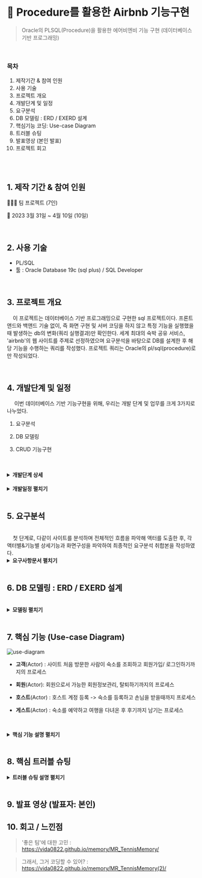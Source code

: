 # :pushpin: Procedure를 활용한 Airbnb 기능구현 

> Oracle의 PLSQL(Procedure)을 활용한 에어비엔비 기능 구현 (데이터베이스 기반 프로그래밍) 

</br> 

### 목차

1. 제작기간 & 참여 인원  <br>
2. 사용 기술  <br>
3. 프로젝트 개요<br>
4. 개발단계 및 일정  <br>
5. 요구분석 
6. DB 모델링 : ERD / EXERD 설계    <br>
8. 핵심기능 코딩: Use-case Diagram    <br>
9. 트러블 슈팅  <br>
10. 발표영상 (본인 발표) 
11. 프로젝트 회고 <br>

</br></br>



## 1. 제작 기간 & 참여 인원 

👩‍👧‍👧 팀 프로젝트 (7인)<br>

📆 2023 3월 31일 ~ 4월 10일 (10일)  <br>

</br>

## 2. 사용 기술  

- PL/SQL <br>
- 툴 : Oracle Database 19c (sql plus) / SQL Developer    <br>

</br>



## 3. 프로젝트 개요

​	&nbsp;&nbsp;&nbsp;이 프로젝트는 데이터베이스 기반 프로그래밍으로 구현한 sql 프로젝트이다. 프론트앤드와 백앤드 기술 없이, 즉 화면 구현 및 서버 코딩을 하지 않고 특정 기능을 실행했을 때 발생하는 db의 변화(쿼리 실행결과)만 확인한다. 세계 최대의 숙박 공유 서비스, 'airbnb'의 웹 사이트를 주제로 선정하였으며 요구분석을 바탕으로 DB를 설계한 후 해당 기능을 수행하는 쿼리를 작성했다. 프로젝트 쿼리는 Oracle의 pl/sql(procedure)로만 작성되었다. 

</br>



## 4. 개발단계 및 일정 

​	 &nbsp;&nbsp;&nbsp;이번 데이터베이스 기반 기능구현을 위해, 우리는 개발 단계 및 업무를 크게 3가지로 나누었다.  <br>

1. 요구분석  <br>

2. DB 모델링  <br>

3. CRUD 기능구현  <br> </br>

  </br>

<details>
<summary><b> 개발단계 상세</b></summary>
<div markdown="1">

</br>

**1st step:요구분석** <br>

1. **핵심 업무 프로세스 파악** : 사이트 전체적인 흐름 파악 => 액터 도출  <br>
2. **디테일한 기능 파악** : 각 액터별&기능별 상세한 기능/화면구성 파악  <br>
3. **요구분석서 작성** : 팀원들과 충분한 논의 후 최종적인 요구분석 취합본 작성 <br> </br>
</br>

**2nd step : DB 모델링** (*다같이)<br>

1) **개념적 DB 모델링**<br>

    : 1-개체(entity) 추출 2-속성(Attribute)추출 3-관계(R)정의 => ERD *<br>

2) **논리적 DB 모델링** <br>

   1- ERD를 보고 1:1로 매칭시키는 매핑규칙(mapping rule)에 따라 스키마를 설계 => eXERD * <br>

   2- 정규화 <br>

   3- 사용할 DBMS 결정 	<br>

3) **물리적 DB 모델링** : 자료형, 크기, 역정규화 <br>

   - 컬럼 확정: 타입, 크기 <br>

   - 데이터의 사용량 분석해서 효율적인 데이터베이스가 될 수 있도록 역정규화 작업 <br>

   - 성능위해 인덱스 처리 <br>

 4) **DB 구축** : 테이블 생성 및 데이터 입력 <br>

    * 설계한 스키마에 따라 테이블을 생성한다</br>
</br>
      

**3rd step : 쿼리 작성: CRUD 기능구현** (**3팀으로 나눠서 분담작업)*  <br>

: 데이터 처리 과정  (**상세한 요구분석 바탕**으로 실제로 그 작업을 쿼리로 구현)  <br>

* **데이터 조회** : 프로세스상 중요한 필수 표시 페이지를 구현, 데이터를 조회한다 - **SELECT** <br>

* **데이터 입력** : 각 스키마에 맞는 데이터를 입력하여 테이블을 채운다 -**INSERT** <br>

* **데이터 수정** : 변경사항을 반영하는 기능을 구현한다 - **UPDATE**  <br>

* **데이터 삭제** : 등록한 데이터들을 다시 삭제하는 기능을 구현한다 - **DELETE** <br>

* **권한 처리** : 각 사용자에 따라 권한(사용가능한 기능)을 설정해 부여한다 - **기능 구현 후 권한설정코딩 추가**<br>

</br>

</div>
</details>

</br>

<details>
<summary><b> 개발일정 펼치기</b></summary>
<div markdown="1">

</br>

​	&nbsp;&nbsp;&nbsp;위의 개발 단계 및 각 업무 내용을 기반해 개발일정을 다음과 같이 수립했다. 

**03/31 (금)** 각자 전반적인 프로세스 파악 후 요구분석 양식 채워오기 

**04/01 (토)** 요구분석 완료 

**04/02 (일)** 요구분석서 취합본 작성  

------------- *요구분석(서)* ----------------- 

**04/03 (월)** 개념적 DB 모델링 (ERD 작성) 

**04/04 (화)** 물리적 DB 모델링 (eXERD 작성) 

**04/05 (수)** DB 구축 (테이블 생성&데이터 엑셀로 정리 후 임포트)  +  구현할 페이지와 기능정리 & 쿼리 역할분담 

-------------*DB 모델링* ----------------------

**04/06 (목)** 기능구현(쿼리작업) 

**04/07 (금)** 기능구현(쿼리작업) 

----------------*쿼리작업* ---------------

**04/08 (토)** 기능구현(쿼리작업완료) + 발표준비 병행 

**04/09 (일)** 발표준비

---------------*ppt+ 발표준비* ---------------- 

**04/10 (월)** 발표일! 

</div>
</details>

</br>

## 5. 요구분석  
 <br>
​	&nbsp;&nbsp;&nbsp;첫 단계로, 다같이 사이트를 분석하며 전체적인 흐름을 파악해 액터를 도출한 후, 각 액터별&기능별 상세기능과 화면구성을 파악하여 최종적인 요구분석 취합본을 작성하였다.
  </br>
<details>
<summary><b> 요구사항문서 펼치기</b></summary>
<div markdown="1">
<img width="625" alt="요구분석1" src="https://github.com/Vida0822/Airbnb_Oracle-PLSQL-Project/assets/132312673/4199f32d-01ff-44a1-b1ad-e42fc912dd7c">
<img width="625" alt="요구분석2" src="https://github.com/Vida0822/Airbnb_Oracle-PLSQL-Project/assets/132312673/fb136df1-4c2b-46fd-8b7f-10a32eec5f8f">
<img width="625" alt="요구분석3" src="https://github.com/Vida0822/Airbnb_Oracle-PLSQL-Project/assets/132312673/e648d9eb-82b4-4262-b770-5d712d7458b8">
<img width="625" alt="요구분석4" src="https://github.com/Vida0822/Airbnb_Oracle-PLSQL-Project/assets/132312673/4e2428f0-a9c5-4773-814a-6e581b142df5">
<img width="625" alt="요구분석5" src="https://github.com/Vida0822/Airbnb_Oracle-PLSQL-Project/assets/132312673/306c2004-5c89-470d-a111-c6cc6ae933a9">
<img width="625" alt="요구분석6" src="https://github.com/Vida0822/Airbnb_Oracle-PLSQL-Project/assets/132312673/91c88ad9-2c0b-496e-8fa8-c82758836624">
<img width="625" alt="요구분석7" src="https://github.com/Vida0822/Airbnb_Oracle-PLSQL-Project/assets/132312673/5922653f-048c-4ea8-aa10-01e57dab9626">
<img width="625" alt="요구분석8" src="https://github.com/Vida0822/Airbnb_Oracle-PLSQL-Project/assets/132312673/863153b3-aba8-451d-9f9c-9ace24e17289">
<img width="625" alt="요구분석9" src="https://github.com/Vida0822/Airbnb_Oracle-PLSQL-Project/assets/132312673/4cb59dba-659b-4d31-81ee-6951e13001bb">
<img width="625" alt="요구분석10" src="https://github.com/Vida0822/Airbnb_Oracle-PLSQL-Project/assets/132312673/8bc11931-e3ee-4ac9-8428-954b2d38046a">
<img width="625" alt="요구분석11" src="https://github.com/Vida0822/Airbnb_Oracle-PLSQL-Project/assets/132312673/6ad4876a-769c-4a45-bb83-3792ea2d2f40">
<img width="625" alt="요구분석12" src="https://github.com/Vida0822/Airbnb_Oracle-PLSQL-Project/assets/132312673/bc013c4b-782e-4dca-8ca2-e7765d019a4b">
<img width="625" alt="요구분석13" src="https://github.com/Vida0822/Airbnb_Oracle-PLSQL-Project/assets/132312673/53183c9c-47b8-41ae-860d-9305a2c6f094">

</div>
</details>

</br>


## 6. DB 모델링 : ERD / EXERD 설계
  </br>
<details>
<summary><b> 모델링 펼치기 </b></summary>
<div markdown="1">

### 6.1. 개체 및 속성 정리 

<img width="625" alt="개체정리1" src="https://github.com/Vida0822/Airbnb_Oracle-PLSQL-Project/assets/132312673/3b487bb8-6578-4893-a69e-6dd0eb424b88">
<img width="625" alt="개체정리2" src="https://github.com/Vida0822/Airbnb_Oracle-PLSQL-Project/assets/132312673/55ba9768-a04f-4f93-b270-05be7164b6eb">
<img width="625" alt="개체정리3" src="https://github.com/Vida0822/Airbnb_Oracle-PLSQL-Project/assets/132312673/90a26990-7e10-42d8-ad5f-1dcdb2a1db9e">

</br>



### 6.2. 개념적 모델링 : ERD 설계  

​	위와 같은 요구분석을 바탕으로, 우리는 개체 및 속성을 추출한후 개체간의 관계를 정의하는 개념적 모델링을 통해 erd를 설계했다. 개체와 속성을 필기?로 정리할 땐 테이블간 관계를 명확히 파악하기 위해 편의상 기본키 및 외래키를 PK,FK로 표시하며 모두 작성해주었고 erd는 설계 규칙에 따라 외래키를 생략하고 PK대신 밑줄로 기본키임을 나타냈다. 

![에어비앤비_DB모델링_개념적모델링(erd)](https://github.com/Vida0822/Airbnb_Oracle-PLSQL-Project/assets/132312673/98d5d17e-12c1-4607-b9c4-d28d2783b4a2)








### 6.3. 물리적, 논리적 모델링 : eXERD 설계  

​	개념적 모델링을 마친 후 설계한 ERD를 1:1로 매칭시키는 매핑규칙(mapping rule)에 따라 DBMS가 지원하는 스키마로 설계하는 정규화 과정(논리적 모델링)과 세부적인 칼럼의 종류 및 자료형과 크기를 확정하고 효율적인 데이터베이스가 되도록 역정규화하는 물리적 모델링을 진행했다. <br>

​	

- **사용 툴: eXERD**

![eXERD](https://github.com/Vida0822/Airbnb_Oracle-PLSQL-Project/assets/132312673/78875f7e-b042-4304-8b68-0eafcc9b614b)

​	


### 6.4. DB 구축 : 테이블 생성 , 데이터 임포트 

1. 테이블 생성

exerd의 '포워드 엔지니어링' 기능을 사용하여 SQL Developer의 계정에 쉽게 데이터베이스를 설계했다.

2. 데이터 임포트

eXERD로 설계한 데이터베이스에 실제 사이트의 데이터를 엑셀로 정리한 후, SQL Developer의 '데이터 임포트' 기능을 활용하여 각 테이블에 맞게 데이터를 삽입했다.

![데이터 임포트](https://github.com/Vida0822/Airbnb_Oracle-PLSQL-Project/assets/132312673/04ea32cf-e4e3-4d94-8145-4a2d36141c11)

</div>
</details>

</br>



## 7. 핵심 기능 (Use-case Diagram)


![use-diagram](https://github.com/Vida0822/Airbnb_Oracle-PLSQL-Project/assets/132312673/35208397-a982-4d9a-aaf2-9b9f3cfe20de)

* **고객**(Actor) : 사이트 처음 방문한 사람이 숙소를 조회하고 회원가입/ 로그인하기까지의 프로세스 <br>

* **회원**(Actor): 회원으로서 가능한  회원정보관리, 탈퇴하기까지의 프로세스   <br>

* **호스트**(Actor) : 호스트 계정 등록 -> 숙소를 등록하고 손님을 받을때까지 프로세스<br>

* **게스트**(Actor) : 숙소를 예약하고 여행을 다녀온 후 후기까지 남기는 프로세스 <br>

  </br>

<details>
<summary><b>핵심 기능 설명 펼치기</b></summary>
<div markdown="1">


### 7.1. 액터 : 사용자

![사용자](https://github.com/Vida0822/Airbnb_Oracle-PLSQL-Project/assets/132312673/895bc98f-05d6-4ec3-942d-1cbb679c2cb3)

* **숙소 목록조회** :pushpin: [코드 확인](https://github.com/Vida0822/Airbnb_Oracle-PLSQL-Project/blob/f055b7a6074bbe3304f6fae73ab042c884d2c78a/%EC%97%90%EC%96%B4%EB%B9%84%EC%97%94%EB%B9%84%20%ED%94%84%EB%A1%9C%EC%A0%9D%ED%8A%B8_%EA%B8%B0%EB%8A%A5%EA%B5%AC%ED%98%84(sql%20%EC%BF%BC%EB%A6%AC).sql#L5)

  - 숙소유형으로 검색한 숙소들의 사진, 이름, 위치, 1박당 요금을 조회한 결과를 담을 cursor을 선언한다.

  - LOOP 반복문으로 커서에서 레코드를 하나씩 읽어와 검색된 숙소정보를 형식에 맞춰 출력하며 더 이상 레코드가 없을 때 종료한다. 

    

* **숙소 상세조회** :pushpin: [코드 확인](https://github.com/Vida0822/Airbnb_Oracle-PLSQL-Project/blob/f055b7a6074bbe3304f6fae73ab042c884d2c78a/%EC%97%90%EC%96%B4%EB%B9%84%EC%97%94%EB%B9%84%20%ED%94%84%EB%A1%9C%EC%A0%9D%ED%8A%B8_%EA%B8%B0%EB%8A%A5%EA%B5%AC%ED%98%84(sql%20%EC%BF%BC%EB%A6%AC).sql#L46)

  - **편의시설목록 조회**: 편의시설 카테고리, 편의시설 이름을 cursor를 사용해 반복문으로 출력한다. 

  - **이용규칙목록 조회** : 게스트정원, 반려동물 동반여부, 체크인&체크아웃 시간을 cursor를 사용해 반복문으로 출력한다. 

  - **후기 목록 조회**
    * 미리 선언해둔 프로시저로 총 평점과 후기 수를 출력한다. 
    * 청결도, 정확성, 의사소통, 위치, 체크인, 가격대비 만족도를 cursor를 사용해 반복문으로 출력한다.

* **회원가입** :pushpin: [코드 확인](https://github.com/Vida0822/Airbnb_Oracle-PLSQL-Project/blob/f055b7a6074bbe3304f6fae73ab042c884d2c78a/%EC%97%90%EC%96%B4%EB%B9%84%EC%97%94%EB%B9%84%20%ED%94%84%EB%A1%9C%EC%A0%9D%ED%8A%B8_%EA%B8%B0%EB%8A%A5%EA%B5%AC%ED%98%84(sql%20%EC%BF%BC%EB%A6%AC).sql#L247)

  - 사용자의 이름, 생년월일, 이메일, 전화번호, 지역을 입력받아 회원 테이블에 삽입한다.
    
  - 전화번호를 길게 입력했을 경우 VALUE_ERROR  예외를 발생시킨다. 

* **로그인** :pushpin: [코드 확인](https://github.com/Vida0822/Airbnb_Oracle-PLSQL-Project/blob/f055b7a6074bbe3304f6fae73ab042c884d2c78a/%EC%97%90%EC%96%B4%EB%B9%84%EC%97%94%EB%B9%84%20%ED%94%84%EB%A1%9C%EC%A0%9D%ED%8A%B8_%EA%B8%B0%EB%8A%A5%EA%B5%AC%ED%98%84(sql%20%EC%BF%BC%EB%A6%AC).sql#L282)

  - 사용자는 전화번호 또는 이메일로 로그인 할 수 있다.
    
  - 회원 테이블에서 입력값으로 조회한 레코드개수가 한개면 로그인 성공으로 처리한다.
    
  - 로그인 실패 시 회원가입 안내 메세지를 출력한다.  
  
  

</br>

### 7.2. 액터 : 회원

![회원](https://github.com/Vida0822/Airbnb_Oracle-PLSQL-Project/assets/132312673/8924bf17-7e13-48ea-a857-c02cfcbae70a)

- **회원정보 수정** :pushpin: [코드 확인](https://github.com/Vida0822/Airbnb_Oracle-PLSQL-Project/blob/f055b7a6074bbe3304f6fae73ab042c884d2c78a/%EC%97%90%EC%96%B4%EB%B9%84%EC%97%94%EB%B9%84%20%ED%94%84%EB%A1%9C%EC%A0%9D%ED%8A%B8_%EA%B8%B0%EB%8A%A5%EA%B5%AC%ED%98%84(sql%20%EC%BF%BC%EB%A6%AC).sql#L345)
  
  - 이름, 이메일, 전화번호, 주소, 계좌 등 수정할 정보들을 매개변수(p-)로 입력 받는다.  
  
  - 회원 테이블의 칼럼들을 v-형 변수로 선언하여 수정하기 전 정보를 저장한다. 
  
  - NVL 함수를 사용해 수정 요청한 값은 입력한 값(p-)로, 요청하지 않은 값은 기존의 데이터(v-)로 Set하여 수정(update)한다 
  
    
  
- **회원 탈퇴** :pushpin: [코드 확인](https://github.com/Vida0822/Airbnb_Oracle-PLSQL-Project/blob/f055b7a6074bbe3304f6fae73ab042c884d2c78a/%EC%97%90%EC%96%B4%EB%B9%84%EC%97%94%EB%B9%84%20%ED%94%84%EB%A1%9C%EC%A0%9D%ED%8A%B8_%EA%B8%B0%EB%8A%A5%EA%B5%AC%ED%98%84(sql%20%EC%BF%BC%EB%A6%AC).sql#L406)

  - 회원의 전화번호를 전달받아 조회한 레코드를 삭제(delete)한다.
  
  

</br>  

### 7.3. 액터 : 호스트

![호스트](https://github.com/Vida0822/Airbnb_Oracle-PLSQL-Project/assets/132312673/24f91d72-0977-4e24-bd67-9a5285024773)

- **숙소 등록** :pushpin: [코드 확인](https://github.com/Vida0822/Airbnb_Oracle-PLSQL-Project/blob/f055b7a6074bbe3304f6fae73ab042c884d2c78a/%EC%97%90%EC%96%B4%EB%B9%84%EC%97%94%EB%B9%84%20%ED%94%84%EB%A1%9C%EC%A0%9D%ED%8A%B8_%EA%B8%B0%EB%8A%A5%EA%B5%AC%ED%98%84(sql%20%EC%BF%BC%EB%A6%AC).sql#L436)

  - **숙소 기본정보 작성** : 위치, 정책, 숙소유형, 공간특징, 이름, 설명, 최대인원수, 1박당 가격, 위치, 침실&침대&욕실개수를 입력 받아 숙소 테이블(Room)에 삽입(insert)한다.

  - **사진 등록**: 5장의 사진 경로를 매개변수로 받아 현재 가입하고 있는 숙소의 코드를 외래키로 사진 테이블(photo)에 삽입(insert)한다.

  - **숙소 상태 변경** : 사진을 등록하면 숙소가 등록되며 숙소 상태는 '운영 정지'가 기본값으로 설정된다. 

    

- **숙소 기본정보 관리** :pushpin: [코드 확인](https://github.com/Vida0822/Airbnb_Oracle-PLSQL-Project/blob/f055b7a6074bbe3304f6fae73ab042c884d2c78a/%EC%97%90%EC%96%B4%EB%B9%84%EC%97%94%EB%B9%84%20%ED%94%84%EB%A1%9C%EC%A0%9D%ED%8A%B8_%EA%B8%B0%EB%8A%A5%EA%B5%AC%ED%98%84(sql%20%EC%BF%BC%EB%A6%AC).sql#L542)

  - **숙소명 수정** : 입력된 숙소이름이 50자를 넘으면 VALUE_ERROR를 발생시킨다.
    
  - **설명 수정** : 입력된 숙소설명이 200자를 넘으면 VALUE_ERROR를 발생시킨다.
    
  - **게스트 수 수정** : 버튼 종류(+ 또는 -)를 매개변수로 받아 버튼을 누를때마다 즉각적으로 기존 게스트 수를 1명씩 증가/감소시킨다.
    
  - **주소 수정** : 주소를 입력받아 수정한다.
    
  - **숙소유형 & 예약가능공간 수정** : 한 화면에서 동시에 수정하므로 같이 매개변수로 받아 NVL 함수를 사용해 수정 요청한 값만 수정한다.
    
  - **침실&침대&욕실 수 수정** : +,- 버튼으로 각각 수를 조절한 후 동시에 수정하므로 버튼 클릭 횟수를 매개변수로 받아 기존 값에 더해준다.
    
  - **1박당 요금 수정** : 다른 숙소의 평균가격과 비교해 입력값이 높으면 낮추라는, 낮으면 높이라는 권고 메세지를 출력한다.
    
  - **환불정책 수정** : '유연, 일반, 비교적 엄격, 엄격, 매우 엄격 30일, 매우 엄격 60일'로 수정할 수 있으며 환불 금액 산정 시 반영된다.
    
  - **사업자 등록번호 수정** : 사업자 등록번호를 입력받아 수정한다.
    
  - **체크인, 체크아웃 시간 수정** : 입력된 체크아웃 시간이 1시~7시라면 v_cannot_reserve_exception 예외를 발생시킨다. 

  

- **숙소 세부정보 관리** :pushpin: [코드 확인](https://github.com/Vida0822/Airbnb_Oracle-PLSQL-Project/blob/f055b7a6074bbe3304f6fae73ab042c884d2c78a/%EC%97%90%EC%96%B4%EB%B9%84%EC%97%94%EB%B9%84%20%ED%94%84%EB%A1%9C%EC%A0%9D%ED%8A%B8_%EA%B8%B0%EB%8A%A5%EA%B5%AC%ED%98%84(sql%20%EC%BF%BC%EB%A6%AC).sql#L897)

  - **편의시설 관리** : 편의시설 종류와 숙소 조합을 편의시설 설정 테이블에 등록/삭제한다.
    
  - **이용규칙 관리**: 이용규칙 종류와 숙소 조합을 이용규칙 설정 테이블에 등록/삭제한다.
    * '반려동물 허용' 규칙 설정 시 최대 반려동물 수를 추가적으로 입력받아 숙소 테이블에 반영한다.  
    * '반려동물 허용' 규칙 해제 시 숙소 테이블의 최대 반려동물 수를 0으로 초기화하고 추가요금설정 테이블에 설정해준 반려동물 추가 요금 정보를 삭제한다.
    
  - **할인제도 관리** : 할인제도 종류와 그에 따른 할인율, 할인적용기준 (일수)를 할인설정 테이블에 등록/수정/삭제한다.
    * 설정한 할인 제도가 ''주간할인' 인경우 7일로,  '월간할인'이면 30일로  할인 적용기준을 자동 설정한다. 
    * 할인율을 0으로 설정하면 해당 할인제도는 할인설정 테이블에서 삭제한다.
    
  - **추가요금 관리**  : 추가요금 종류와 그에 따른 추가금액, 추가요금 적용 기준(일수)를 추가요금 설정 테이블에 등록/ 수정/ 삭제한다.
    * 반려동물 추가요금 설정 시 이용규칙설정 테이블에 반려동물 허용 규칙을 자동으로 설정한다. 
    * 추가금액을 0으로 수정하면 해당 추가요금제도는 삭제한다. 
  
  
  
- **숙소 상태 수정** :pushpin: [코드 확인](https://github.com/Vida0822/Airbnb_Oracle-PLSQL-Project/blob/f055b7a6074bbe3304f6fae73ab042c884d2c78a/%EC%97%90%EC%96%B4%EB%B9%84%EC%97%94%EB%B9%84%20%ED%94%84%EB%A1%9C%EC%A0%9D%ED%8A%B8_%EA%B8%B0%EB%8A%A5%EA%B5%AC%ED%98%84(sql%20%EC%BF%BC%EB%A6%AC).sql#L1209)

  - 호스트는 숙소상태를 '운영중, 운영중지, 비활성화' 로 수정할 수 있다.
    
  - 이미 '비활성화' 상태라면 해당 숙소는 조회할 수 없으므로 v_no_more_visible 예외를 발생시킨다.
    
  - '비활성화'로 변경 시 다른 테이블의 해당 숙소와 관련된 정보(위시리스트, 이용규칙 등)를 전체 삭제하며, 해당 숙소의 남은 예약건은 '예약 거절'로 예약 상태를 바꾼다. 

 

</br>   


### 7.4. 액터 : 게스트

![게스트](https://github.com/Vida0822/Airbnb_Oracle-PLSQL-Project/assets/132312673/90b512b2-e96b-4264-a0ba-65946ec1b86a)

- **위시리스트 관리** :pushpin: [코드 확인](https://github.com/Vida0822/Airbnb_Oracle-PLSQL-Project/blob/f055b7a6074bbe3304f6fae73ab042c884d2c78a/%EC%97%90%EC%96%B4%EB%B9%84%EC%97%94%EB%B9%84%20%ED%94%84%EB%A1%9C%EC%A0%9D%ED%8A%B8_%EA%B8%B0%EB%8A%A5%EA%B5%AC%ED%98%84(sql%20%EC%BF%BC%EB%A6%AC).sql#L1273)
  
  - **위시리스트 조회** : 회원이 위시리스트로 등록한 숙소의 사진, 위치, 타입, 숙소 이름 , 침대개수를 목록으로 출력한다.
    
  - **위시리스트 추가** : 회원과 숙소 조합을 위시리스트 테이블에 삽입하며, 같은 숙소를 두번 추가할 수 없도록 트리거를 설정해준다.
    
  - **위시리스트 삭제** : 회원코드와 숙소코드로 조회한 레코드를 삭제(delete)한다. 


- **예약 관리** :pushpin: [코드 확인](https://github.com/Vida0822/Airbnb_Oracle-PLSQL-Project/blob/f055b7a6074bbe3304f6fae73ab042c884d2c78a/%EC%97%90%EC%96%B4%EB%B9%84%EC%97%94%EB%B9%84%20%ED%94%84%EB%A1%9C%EC%A0%9D%ED%8A%B8_%EA%B8%B0%EB%8A%A5%EA%B5%AC%ED%98%84(sql%20%EC%BF%BC%EB%A6%AC).sql#L1393)
  
  - **예약 목록 조회**: 예약이 완료된 숙소의 체크인 체크아웃 시간, 주소, 예약일, 호스트 정보를 목록으로 출력한다.
    
  - **예약 상세 조회**: 상세보기를 요청한 숙소의 기본정보와 게스트 수 , 예약 번호, 환불 정책 등 추가 세부적인 정보와 함께 출력한다.
    
  - **예약하기** 
    * 기본요금에 예약 일수, 할인율, 추가요금을 반영해 최종 요금을 도출한다.
    * 예약이 없는 날에만 예약이 가능하며 총인원은 최대인원을 넘을수 없고 반려동물은 최대반려동물을 넘을 수 없도록 트리거를 설정해준다.
    
  - **예약 수정** :  예약 수정시 가장 최근에 update 된 할인율, 추가요금 제도 등을 반영해 다시 요금을 계산한다.
    
  - **예약 삭제** : 예약코드로 예약 테이블에서 해당 레코드를 삭제하되 이미 결제가 되었다면 환불 신청을 하도록 v_no_res_cancel 예외를 발생시킨다. 
  
- **결제 관리** :pushpin: [코드 확인](https://github.com/Vida0822/Airbnb_Oracle-PLSQL-Project/blob/f055b7a6074bbe3304f6fae73ab042c884d2c78a/%EC%97%90%EC%96%B4%EB%B9%84%EC%97%94%EB%B9%84%20%ED%94%84%EB%A1%9C%EC%A0%9D%ED%8A%B8_%EA%B8%B0%EB%8A%A5%EA%B5%AC%ED%98%84(sql%20%EC%BF%BC%EB%A6%AC).sql#L1944)

  - **결제 목록 조회** : 결제가 완료된 예약건의 예약코드, 숙소 이름, 결제자 이름, 결제 날짜, 카드번호, 만료 날짜, 우편번호, 결제 금액을 목록으로 출력한다. 

  - **결제하기** : 결제 지역, 카드번호 , 만료기한 등을 입력받아 결제 테이블에 insert한다. 이때 예약상태가 '예정된 여행'이 아니면 결제를 할 수 없도록 트리거를 설정해준다. 

  - **결제 직접취소 방지** : 결제 후에는 환불절차를 거쳐야 결제 및 예약 취소를 할 수 있기 때문에 직접적으로 레코드를 삭제할 수 없도록 트리거를 설정해준다. 

    

- **환불 관리** :pushpin: [코드 확인](https://github.com/Vida0822/Airbnb_Oracle-PLSQL-Project/blob/f055b7a6074bbe3304f6fae73ab042c884d2c78a/%EC%97%90%EC%96%B4%EB%B9%84%EC%97%94%EB%B9%84%20%ED%94%84%EB%A1%9C%EC%A0%9D%ED%8A%B8_%EA%B8%B0%EB%8A%A5%EA%B5%AC%ED%98%84(sql%20%EC%BF%BC%EB%A6%AC).sql#L2067)

  - **환불 정보 조회**:  환불이 완료된 결제건의 체크인 체크아웃 시간 , 주소, 예약일, 호스트 정보를 목록으로 출력한다.

  - **환불하기**
    *  결제 테이블에 조회되는 값이 없으면 efund_cannot_exception  예외를 발생시키고 환불을 진행하지 않는다.
    * 환불금액을 계산하는 프로시저를 호출해 숙소의 환불정책을 적용한 최종 금액을 도출한다 
    * 환불 사유를 입력받아 환불 테이블에 삽입한다.
    * 환불이 추가한 뒤에는 예약의 예약상태가 취소한 여행으로 변경되도록 트리거를 설정한다.

    

- **후기 관리** :pushpin: [코드 확인](https://github.com/Vida0822/Airbnb_Oracle-PLSQL-Project/blob/f055b7a6074bbe3304f6fae73ab042c884d2c78a/%EC%97%90%EC%96%B4%EB%B9%84%EC%97%94%EB%B9%84%20%ED%94%84%EB%A1%9C%EC%A0%9D%ED%8A%B8_%EA%B8%B0%EB%8A%A5%EA%B5%AC%ED%98%84(sql%20%EC%BF%BC%EB%A6%AC).sql#L2275)

  - **후기 작성**
    * 후기 글과 함께 청결도, 정확성, 의사소통, 위치, 체크인, 가격대비만족도 각각의 항목에 별점을 매긴다.
    * 후기는 완료된 여행만, 그리고 한번만 작성하도록 트리거를 설정한다.
    
  - **후기 수정**: NVL 함수로 수정한 항목별 점수만 반영한다.
    
  - **후기 삭제**: 삭제되기 전 예약정보의 후기 작성여부를 null로 변경되도록 트리거를 설정한다.  
  
  

</br>  



</div>
</details>

</br>

## 8. 핵심 트러블 슈팅

<details>
<summary><b>트러블 슈팅 설명 펼치기</b></summary>
<div markdown="1">

### 8.1. 역정규화: 호스트 테이블 삭제 

​	(추후 기입 예정) 

### 8.2. 숙소 세부정보 설정부분 erd 설계

&nbsp;&nbsp;&nbsp;&nbsp;(추후 기입 예정) 

### 8.3. 예약부분 erd 설계 

​	(추후 기입 예정) 

### 8.4. 시퀀스 대체 

​	(추후 기입 예정)    



</div>
</details>

</br>

## 9. 발표 영상 (발표자: 본인)

> 





## 10. 회고 / 느낀점

> '좋은 팀'에 대한 고민 : https://vida0822.github.io/memory/MR_TennisMemory/		</br> 

> 그래서, 그거 코딩할 수 있어? : https://vida0822.github.io/memory/MR_TennisMemory(2)/
